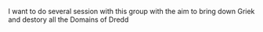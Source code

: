 I want to do several session with this group with the aim to bring down Griek and destory all the Domains of Dredd